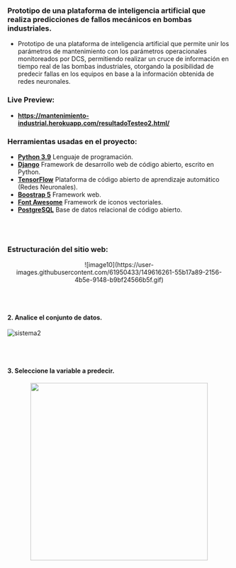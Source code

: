 ### Prototipo de una plataforma de inteligencia artificial que realiza predicciones de fallos mecánicos en bombas industriales. 
- Prototipo de una plataforma de inteligencia artificial que permite unir los parámetros de mantenimiento con los parámetros operacionales monitoreados por DCS, permitiendo realizar un cruce de información en tiempo real de las bombas industriales, otorgando la posibilidad de predecir fallas en los equipos en base a la información obtenida de redes neuronales.

### Live Preview:
- **https://mantenimiento-industrial.herokuapp.com/resultadoTesteo2.html/**

### Herramientas usadas en el proyecto:
- **[Python 3.9](https://www.python.org/)**  Lenguaje de programación.
- **[Django](https://www.djangoproject.com/)**  Framework de desarrollo web de código abierto, escrito en Python.
- **[TensorFlow](https://www.postgresql.org/)** Plataforma de código abierto de aprendizaje automático (Redes Neuronales).
- **[Boostrap 5](https://v5.getbootstrap.com/)**  Framework web.
- **[Font Awesome](https://fontawesome.com/icons?d=gallery)**  Framework de iconos vectoriales.
- **[PostgreSQL](https://www.postgresql.org/)** Base de datos relacional de código abierto.

<br> <br>
### Estructuración del sitio web:
<p align="center">
  ![image10](https://user-images.githubusercontent.com/61950433/149616261-55b17a89-2156-4b5e-9148-b9bf24566b5f.gif)
</p>

<br> <br>
#### 2. Analice el conjunto de datos.
![sistema2](https://user-images.githubusercontent.com/61950433/149112914-29d47b4d-27b3-484c-b1b9-bbd69a428053.PNG)

<br> <br>
#### 3. Seleccione la variable a predecir.

<p align="center">
  <img src="https://user-images.githubusercontent.com/61950433/149113105-fd627055-a953-4295-a2e7-724e7c750d9f.PNG" height="400px"/>
</p>

<br> <br>
